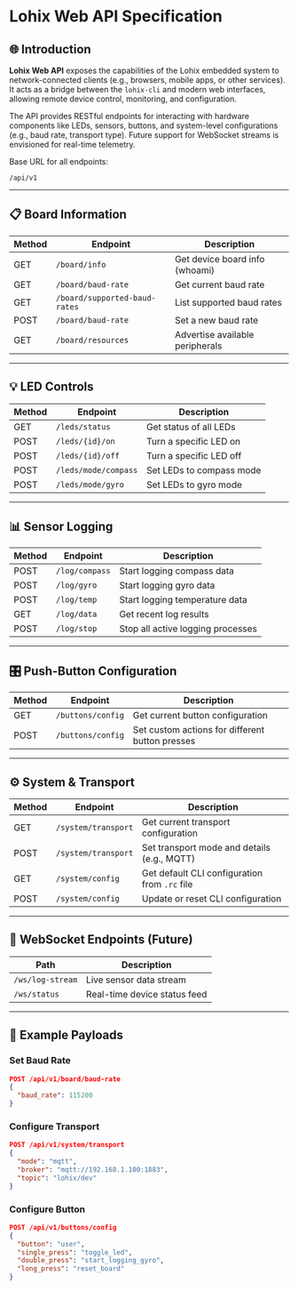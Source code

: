 # Lohix Web API Specification

## 🌐 Introduction

**Lohix Web API** exposes the capabilities of the Lohix embedded system to network-connected clients (e.g., browsers, mobile apps, or other services). It acts as a bridge between the `lohix-cli` and modern web interfaces, allowing remote device control, monitoring, and configuration.

The API provides RESTful endpoints for interacting with hardware components like LEDs, sensors, buttons, and system-level configurations (e.g., baud rate, transport type). Future support for WebSocket streams is envisioned for real-time telemetry.

Base URL for all endpoints:

```
/api/v1
```

---

## 📋 Board Information

| Method | Endpoint                      | Description                     |
| ------ | ----------------------------- | ------------------------------- |
| GET    | `/board/info`                 | Get device board info (whoami)  |
| GET    | `/board/baud-rate`            | Get current baud rate           |
| GET    | `/board/supported-baud-rates` | List supported baud rates       |
| POST   | `/board/baud-rate`            | Set a new baud rate             |
| GET    | `/board/resources`            | Advertise available peripherals |

---

## 💡 LED Controls

| Method | Endpoint             | Description              |
| ------ | -------------------- | ------------------------ |
| GET    | `/leds/status`       | Get status of all LEDs   |
| POST   | `/leds/{id}/on`      | Turn a specific LED on   |
| POST   | `/leds/{id}/off`     | Turn a specific LED off  |
| POST   | `/leds/mode/compass` | Set LEDs to compass mode |
| POST   | `/leds/mode/gyro`    | Set LEDs to gyro mode    |

---

## 📊 Sensor Logging

| Method | Endpoint       | Description                       |
| ------ | -------------- | --------------------------------- |
| POST   | `/log/compass` | Start logging compass data        |
| POST   | `/log/gyro`    | Start logging gyro data           |
| POST   | `/log/temp`    | Start logging temperature data    |
| GET    | `/log/data`    | Get recent log results            |
| POST   | `/log/stop`    | Stop all active logging processes |

---

## 🎛️ Push-Button Configuration

| Method | Endpoint          | Description                                     |
| ------ | ----------------- | ----------------------------------------------- |
| GET    | `/buttons/config` | Get current button configuration                |
| POST   | `/buttons/config` | Set custom actions for different button presses |

---

## ⚙️ System & Transport

| Method | Endpoint            | Description                                   |
| ------ | ------------------- | --------------------------------------------- |
| GET    | `/system/transport` | Get current transport configuration           |
| POST   | `/system/transport` | Set transport mode and details (e.g., MQTT)   |
| GET    | `/system/config`    | Get default CLI configuration from `.rc` file |
| POST   | `/system/config`    | Update or reset CLI configuration             |

---

## 🔌 WebSocket Endpoints (Future)

| Path             | Description                  |
| ---------------- | ---------------------------- |
| `/ws/log-stream` | Live sensor data stream      |
| `/ws/status`     | Real-time device status feed |

---

## 📁 Example Payloads

### Set Baud Rate

```json
POST /api/v1/board/baud-rate
{
  "baud_rate": 115200
}
```

### Configure Transport

```json
POST /api/v1/system/transport
{
  "mode": "mqtt",
  "broker": "mqtt://192.168.1.100:1883",
  "topic": "lohix/dev"
}
```

### Configure Button

```json
POST /api/v1/buttons/config
{
  "button": "user",
  "single_press": "toggle_led",
  "double_press": "start_logging_gyro",
  "long_press": "reset_board"
}
```
